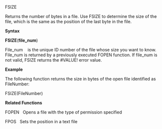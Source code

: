 FSIZE

Returns the number of bytes in a file. Use FSIZE to determine the size
of the file, which is the same as the position of the last byte in the
file.

**Syntax**

**FSIZE**(**file\_num**)

File\_num    is the unique ID number of the file whose size you want to
know. File\_num is returned by a previously executed FOPEN function. If
file\_num is not valid, FSIZE returns the \#VALUE\! error value.

**Example**

The following function returns the size in bytes of the open file
identified as FileNumber:

FSIZE(FileNumber)

**Related Functions**

FOPEN   Opens a file with the type of permission specified

FPOS   Sets the position in a text file



